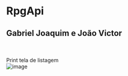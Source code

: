 # RpgApi<br>
## Gabriel Joaquim e João Victor<br>

<br><br>
Print tela de listagem
<br>
![image](https://github.com/user-attachments/assets/d7ae219b-91da-43b3-bbf0-71105c5d2078)
